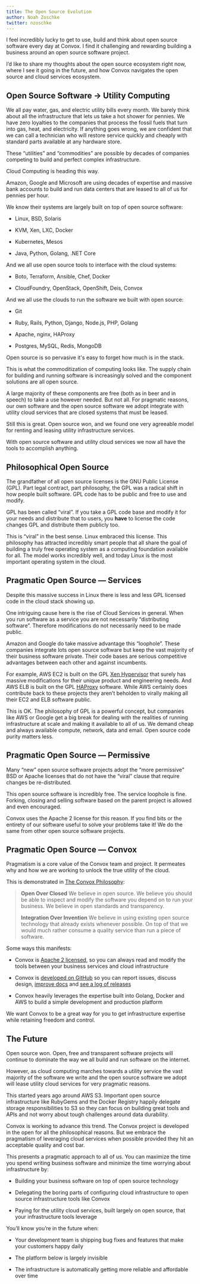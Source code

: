 ```yaml
---
title: The Open Source Evolution
author: Noah Zoschke
twitter: nzoschke
---
```


I feel incredibly lucky to get to use, build and think about open source software every day at Convox. I find it challenging and rewarding building a business around an open source software project.

I’d like to share my thoughts about the open source ecosystem right now, where I see it going in the future, and how Convox navigates the open source and cloud services ecosystem.

<!--more-->

## Open Source Software → Utility Computing

We all pay water, gas, and electric utility bills every month. We barely think about all the infrastructure that lets us take a hot shower for pennies. We have zero loyalties to the companies that process the fossil fuels that turn into gas, heat, and electricity. If anything goes wrong, we are confident that we can call a technician who will restore service quickly and cheaply with standard parts available at any hardware store.

These “utilities” and “commodities” are possible by decades of companies competing to build and perfect complex infrastructure.

Cloud Computing is heading this way.

Amazon, Google and Microsoft are using decades of expertise and massive bank accounts to build and run data centers that are leased to all of us for pennies per hour.

We know their systems are largely built on top of open source software:

* Linux, BSD, Solaris

* KVM, Xen, LXC, Docker

* Kubernetes, Mesos

* Java, Python, Golang, .NET Core

And we all use open source tools to interface with the cloud systems:

* Boto, Terraform, Ansible, Chef, Docker

* CloudFoundry, OpenStack, OpenShift, Deis, Convox

And we all use the clouds to run the software we built with open source:

* Git

* Ruby, Rails, Python, Django, Node.js, PHP, Golang

* Apache, nginx, HAProxy

* Postgres, MySQL, Redis, MongoDB

Open source is so pervasive it's easy to forget how much is in the stack.

This is what the commoditization of computing looks like. The supply chain for building and running software is increasingly solved and the component solutions are all open source. 

A large majority of these components are free (both as in beer and in speech) to take a use however needed. But not all. For pragmatic reasons, our own software and the open source software we adopt integrate with utility cloud services that are closed systems that must be leased.

Still this is great. Open source won, and we found one very agreeable model for renting and leasing utility infrastructure services. 

With open source software and utility cloud services we now all have the tools to accomplish anything.

## Philosophical Open Source

The grandfather of all open source licenses is the GNU Public License (GPL). Part legal contract, part philosophy, the GPL was a radical shift in how people built software. GPL code has to be public and free to use and modify.

GPL has been called “viral”. If you take a GPL code base and modify it for your needs and distribute that to users, you **have** to license the code changes GPL and distribute them publicly too.

This is “viral” in the best sense. Linux embraced this license. This philosophy has attracted incredibly smart people that all share the goal of building a truly free operating system as a computing foundation available for all. The model works incredibly well, and today Linux is the most important operating system in the cloud.

## Pragmatic Open Source — Services

Despite this massive success in Linux there is less and less GPL licensed code in the cloud stack showing up.

One intriguing cause here is the rise of Cloud Services in general. When you run software as a service you are not necessarily “distributing software”. Therefore modifications do not necessarily need to be made public.

Amazon and Google do take massive advantage this “loophole”. These companies integrate lots open source software but keep the vast majority of their business software private. Their code bases are serious competitive advantages between each other and against incumbents.

For example, AWS EC2 is built on the GPL [Xen Hypervisor](https://en.wikipedia.org/wiki/Xen) that surely has massive modifications for their unique product and engineering needs. And AWS ELB is built on the GPL [HAProxy](http://www.haproxy.org/) software. While AWS certainly does contribute back to these projects they aren’t beholden to virally making all their EC2 and ELB software public.

This is OK. The philosophy of GPL is a powerful concept, but companies like AWS or Google get a big break for dealing with the realities of running infrastructure at scale and making it available to all of us. We demand cheap and always available compute, network, data and email. Open source code purity matters less.

## Pragmatic Open Source — Permissive

Many “new” open source software projects adopt the “more permissive” BSD or Apache licenses that do not have the “viral” clause that require changes be re-distributed.

This open source software is incredibly free. The service loophole is fine. Forking, closing and selling software based on the parent project is allowed and even encouraged.

Convox uses the Apache 2 license for this reason. If you find bits or the entirety of our software useful to solve your problems take it! We do the same from other open source software projects.

## Pragmatic Open Source — Convox

Pragmatism is a core value of the Convox team and project. It permeates why and how we are working to unlock the true utility of the cloud. 

This is demonstrated in [The Convox Philosophy](https://convox.com/docs/):

> **Open Over Closed**
> We believe in open source. We believe you should be able to inspect and modify the software you depend on to run your business. We believe in open standards and transparency.
> 
> **Integration Over Invention**
> We believe in using existing open source technology that already exists whenever possible. On top of that we would much rather consume a quality service than run a piece of software.

Some ways this manifests:

* Convox is [Apache 2 licensed](https://github.com/convox/rack/blob/master/LICENSE), so you can always read and modify the tools between your business services and cloud infrastructure

* Convox is [developed on GitHub](https://github.com/convox/rack) so you can report issues, discuss design, [improve docs](https://github.com/convox/site) and [see a log of releases](https://github.com/convox/rack/releases)

* Convox heavily leverages the expertise built into Golang, Docker and AWS to build a simple development and production platform

We want Convox to be a great way for you to get infrastructure expertise while retaining freedom and control.

## The Future

Open source won. Open, free and transparent software projects will continue to dominate the way we all build and run software on the internet.

However, as cloud computing marches towards a utility service the vast majority of the software we write and the open source software we adopt will lease utility cloud services for very pragmatic reasons.

This started years ago around AWS S3. Important open source infrastructure like RubyGems and the Docker Registry happily delegate storage responsibilities to S3 so they can focus on building great tools and APIs and not worry about tough challenges around data durability.

Convox is working to advance this trend. The Convox project is developed in the open for all the philosophical reasons. But we embrace the pragmatism of leveraging cloud services when possible provided they hit an acceptable quality and cost bar.

This presents a pragmatic approach to all of us. You can maximize the time you spend writing business software and minimize the time worrying about infrastructure by:

* Building your business software on top of open source technology

* Delegating the boring parts of configuring cloud infrastructure to open source infrastructure tools like Convox

* Paying for the utility cloud services, built largely on open source, that your infrastructure tools leverage

You’ll know you’re in the future when:

* Your development team is shipping bug fixes and features that make your customers happy daily

* The platform below is largely invisible

* The infrastructure is automatically getting more reliable and affordable over time
